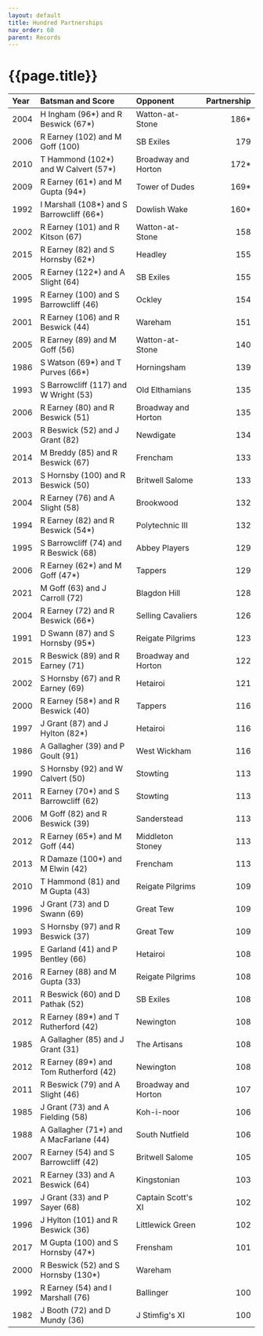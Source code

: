 ```yaml
---
layout: default
title: Hundred Partnerships
nav_order: 60
parent: Records
---
```


# {{page.title}}

| Year | Batsman and Score | Opponent | Partnership |
|:---|:---|:---|---:|
| 2004 | H Ingham (96*) and R Beswick (67*) | Watton-at-Stone | 186* |
| 2006 | R Earney (102) and M  Goff (100) | SB Exiles | 179 |
| 2010 | T Hammond (102*) and W Calvert (57*) | Broadway and Horton | 172* |
| 2009 | R Earney (61*) and M Gupta (94*) | Tower of Dudes | 169* |
| 1992 | I Marshall (108*) and S Barrowcliff (66*) | Dowlish Wake | 160* |
| 2002 | R Earney (101) and R Kitson (67) | Watton-at-Stone | 158 |
| 2015 | R Earney (82) and S Hornsby (62*) | Headley | 155 |
| 2005 | R Earney (122*) and A Slight (64) | SB Exiles | 155 |
| 1995 | R Earney (100) and S Barrowcliff (46) | Ockley | 154 |
| 2001 | R Earney (106) and R Beswick (44) | Wareham | 151 |
| 2005 | R Earney (89) and M Goff (56) | Watton-at-Stone | 140 |
| 1986 | S Watson (69*) and T Purves (66*) | Horningsham | 139 |
| 1993 | S Barrowcliff (117) and W Wright (53) | Old Elthamians | 135 |
| 2006 | R Earney (80) and R Beswick (51) | Broadway and Horton | 135 |
| 2003 | R Beswick (52) and J Grant (82) | Newdigate | 134 |
| 2014 | M Breddy (85) and R Beswick (67) | Frencham | 133 |
| 2013 | S Hornsby (100) and R Beswick (50) | Britwell Salome | 133 |
| 2004 | R Earney (76) and A Slight (58) | Brookwood | 132 |
| 1994 | R Earney (82) and R Beswick (54*) | Polytechnic III | 132 |
| 1995 | S Barrowcliff (74) and R Beswick (68) | Abbey Players | 129 |
| 2006 | R Earney (62*) and M Goff (47*) | Tappers | 129 |
| 2021 | M Goff (63) and J Carroll (72) | Blagdon Hill | 128 |
| 2004 | R Earney (72) and R Beswick (66*) | Selling Cavaliers | 126 |
| 1991 | D Swann (87) and S Hornsby (95*) | Reigate Pilgrims | 123 |
| 2015 | R Beswick (89) and R Earney (71) | Broadway and Horton | 122 |
| 2002 | S Hornsby (67) and R Earney (69) | Hetairoi | 121 |
| 2000 | R Earney (58*) and R Beswick (40) | Tappers | 116 |
| 1997 | J Grant (87) and J Hylton (82*) | Hetairoi | 116 |
| 1986 | A Gallagher (39) and P Goult (91) | West Wickham | 116 |
| 1990 | S Hornsby (92) and W Calvert (50) | Stowting | 113 |
| 2011 | R Earney (70*) and S Barrowcliff (62) | Stowting | 113 |
| 2006 | M Goff (82) and R Beswick (39) | Sanderstead | 113 |
| 2012 | R Earney (65*) and M Goff (44) | Middleton Stoney | 113 |
| 2013 | R Damaze (100*) and M Elwin (42) | Frencham | 113 |
| 2010 | T Hammond (81) and M Gupta (43) | Reigate Pilgrims | 109 |
| 1996 | J Grant (73) and D Swann (69) | Great Tew | 109 |
| 1993 | S Hornsby (97) and R Beswick (37) | Great Tew | 109 |
| 1995 | E Garland (41) and P Bentley (66) | Hetairoi | 108 |
| 2016 | R Earney (88) and M Gupta (33) | Reigate Pilgrims | 108 |
| 2011 | R Beswick (60) and D Pathak (52) | SB Exiles | 108 |
| 2012 | R Earney (89*) and T Rutherford (42) | Newington | 108 |
| 1985 | A Gallagher (85) and J Grant (31) | The Artisans | 108 |
| 2012 | R Earney (89*) and Tom Rutherford (42) | Newington | 108 |
| 2011 | R Beswick (79) and A Slight (46) | Broadway and Horton | 107 |
| 1985 | J Grant (73) and A Fielding (58) | Koh-i-noor | 106 |
| 1988 | A Gallagher (71*) and A MacFarlane (44) | South Nutfield | 106 |
| 2007 | R Earney (54) and S Barrowcliff (42) | Britwell Salome | 105 |
| 2021 | R Earney (33) and A Beswick (64) | Kingstonian | 103 |
| 1997 | J Grant (33) and P Sayer (68) | Captain Scott's XI | 102 |
| 1996 | J Hylton (101) and R Beswick (36) | Littlewick Green | 102 |
| 2017 | M Gupta (100) and S Hornsby (47*) | Frensham | 101 |
| 2000 | R Beswick (52) and S Hornsby (130*) | Wareham | |
| 1992 | R Earney (54) and I Marshall (76) | Ballinger | 100 |
| 1982 | J Booth (72) and D Mundy (36) | J Stimfig's XI | 100 |